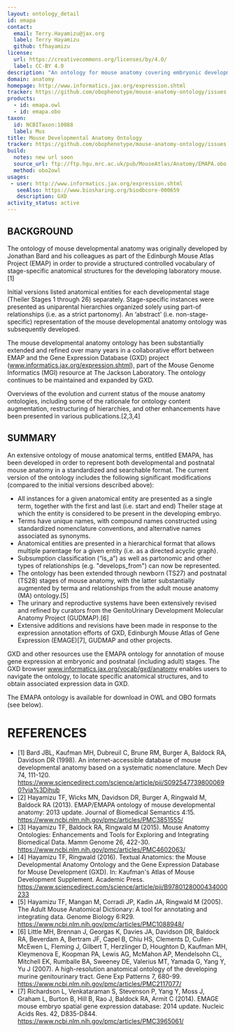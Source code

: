 ```yaml
---
layout: ontology_detail
id: emapa
contact:
  email: Terry.Hayamizu@jax.org
  label: Terry Hayamizu
  github: tfhayamizu
license:
  url: https://creativecommons.org/licenses/by/4.0/
  label: CC-BY 4.0
description: "An ontology for mouse anatomy covering embryonic development and postnatal stages."
domain: anatomy
homepage: http://www.informatics.jax.org/expression.shtml
tracker: https://github.com/obophenotype/mouse-anatomy-ontology/issues
products:
  - id: emapa.owl
  - id: emapa.obo
taxon:
  id: NCBITaxon:10088
  label: Mus
title: Mouse Developmental Anatomy Ontology
tracker: https://github.com/obophenotype/mouse-anatomy-ontology/issues
build:
  notes: new url soon
  source_url: ftp://ftp.hgu.mrc.ac.uk/pub/MouseAtlas/Anatomy/EMAPA.obo
  method: obo2owl
usages:
 - user: http://www.informatics.jax.org/expression.shtml
   seeAlso: https://www.biosharing.org/biodbcore-000659
   description: GXD
activity_status: active
---
```



## BACKGROUND

The ontology of mouse developmental anatomy was originally developed by Jonathan Bard and his colleagues as part of the Edinburgh Mouse Atlas Project (EMAP) in order to provide a structured controlled vocabulary of stage-specific anatomical structures for the developing laboratory mouse.[1]

Initial versions listed anatomical entities for each developmental stage (Theiler Stages 1 through 26) separately. Stage-specific instances were presented as uniparental hierarchies organized solely using part-of relationships (i.e. as a strict partonomy). An ‘abstract’ (i.e. non-stage-specific) representation of the mouse developmental anatomy ontology was subsequently developed.

The mouse developmental anatomy ontology has been substantially extended and refined over many years in a collaborative effort between EMAP and the Gene Expression Database (GXD) project (www.informatics.jax.org/expression.shtml), part of the Mouse Genome Informatics (MGI) resource at The Jackson Laboratory. The ontology continues to be maintained and expanded by GXD.

Overviews of the evolution and current status of the mouse anatomy ontologies, including some of the rationale for ontology content augmentation, restructuring of hierarchies, and other enhancements have been presented in various publications.[2,3,4]

## SUMMARY

An extensive ontology of mouse anatomical terms, entitled EMAPA, has been developed in order to represent both developmental and postnatal mouse anatomy in a standardized and searchable format. The current version of the ontology includes the following significant modifications (compared to the initial versions described above):

 * All instances for a given anatomical entity are presented as a single term, together with the first and last (i.e. start and end) Theiler stage at which the entity is considered to be present in the developing embryo.
 * Terms have unique names, with compound names constructed using standardized nomenclature conventions, and alternative names associated as synonyms.
 * Anatomical entities are presented in a hierarchical format that allows multiple parentage for a given entity (i.e. as a directed acyclic graph). 
 * Subsumption classification (“is_a”) as well as partonomic and other types of relationships (e.g. "develops_from") can now be represented.
 * The ontology has been extended through newborn (TS27) and postnatal (TS28) stages of mouse anatomy, with the latter substantially augmented by terma and relationships from the adult mouse anatomy (MA) ontology.[5]
 * The urinary and reproductive systems have been extensively revised and refined by curators from the GenitoUrinary Development Molecular Anatomy Project (GUDMAP).[6]
 * Extensive additions and revisions have been made in response to the expression annotation efforts of GXD, Edinburgh Mouse Atlas of Gene Expression (EMAGE)[7], GUDMAP and other projects.

GXD and other resources use the EMAPA ontology for annotation of mouse gene expression at embryonic and postnatal (including adult) stages. The GXD browser www.informatics.jax.org/vocab/gxd/anatomy enables users to navigate the ontology, to locate specific anatomical structures, and to obtain associated expression data in GXD.

The EMAPA ontology is available for download in OWL and OBO formats (see below).

# REFERENCES

 * [1] Bard JBL, Kaufman MH, Dubreuil C, Brune RM, Burger A, Baldock RA, Davidson DR (1998). An internet-accessible database of mouse developmental anatomy based on a systematic nomenclature. Mech Dev 74, 111-120.
 <https://www.sciencedirect.com/science/article/pii/S0925477398000690?via%3Dihub>
 * [2] Hayamizu TF, Wicks MN, Davidson DR, Burger A, Ringwald M, Baldock RA (2013). EMAP/EMAPA ontology of mouse developmental anatomy: 2013 update. Journal of Biomedical Semantics 4:15.
<https://www.ncbi.nlm.nih.gov/pmc/articles/PMC3851555/>
 * [3] Hayamizu TF, Baldock RA, Ringwald M (2015). Mouse Anatomy Ontologies: Enhancements and Tools for Exploring and Integrating Biomedical Data. Mamm Genome 26, 422-30.
 <https://www.ncbi.nlm.nih.gov/pmc/articles/PMC4602063/>
 * [4] Hayamizu TF, Ringwald (2016). Textual Anatomics: the Mouse Developmental Anatomy Ontology and the Gene Expression Database for Mouse Development (GXD). In: Kaufman's Atlas of Mouse Development Supplement. Academic Press.
<https://www.sciencedirect.com/science/article/pii/B9780128000434000233>
 * [5] Hayamizu TF, Mangan M, Corradi JP, Kadin JA, Ringwald M (2005). The Adult Mouse Anatomical Dictionary: A tool for annotating and integrating data. Genome Biology 6:R29.
<https://www.ncbi.nlm.nih.gov/pmc/articles/PMC1088948/>
 * [6] Little MH, Brennan J, Georgas K, Davies JA, Davidson DR, Baldock RA, Beverdam A, Bertram JF, Capel B, Chiu HS, Clements D, Cullen-McEwen L, Fleming J, Gilbert T, Herzlinger D, Houghton D, Kaufman MH, Kleymenova E, Koopman PA, Lewis AG, McMahon AP, Mendelsohn CL, Mitchell EK, Rumballe BA, Sweeney DE, Valerius MT, Yamada G, Yang Y, Yu J (2007). A high-resolution anatomical ontology of the developing murine genitourinary tract. Gene Exp Patterns 7, 680-99.
<https://www.ncbi.nlm.nih.gov/pmc/articles/PMC2117077/>
 * [7] Richardson L, Venkataraman S, Stevenson P, Yang Y, Moss J, Graham L, Burton B, Hill B, Rao J, Baldock RA, Armit C (2014). EMAGE mouse embryo spatial gene expression database: 2014 update. Nucleic Acids Res. 42, D835-D844.
<https://www.ncbi.nlm.nih.gov/pmc/articles/PMC3965061/>
